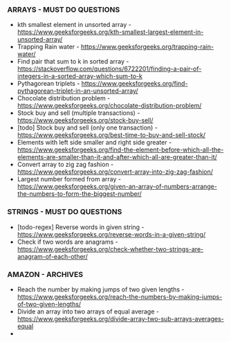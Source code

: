 ### ARRAYS - MUST DO QUESTIONS
* kth smallest element in unsorted array - https://www.geeksforgeeks.org/kth-smallest-largest-element-in-unsorted-array/
* Trapping Rain water - https://www.geeksforgeeks.org/trapping-rain-water/
* Find pair that sum to k in sorted array - https://stackoverflow.com/questions/6722201/finding-a-pair-of-integers-in-a-sorted-array-which-sum-to-k
* Pythagorean triplets - https://www.geeksforgeeks.org/find-pythagorean-triplet-in-an-unsorted-array/
* Chocolate distribution problem - https://www.geeksforgeeks.org/chocolate-distribution-problem/
* Stock buy and sell (multiple transactions) - https://www.geeksforgeeks.org/stock-buy-sell/
* [todo] Stock buy and sell (only one transaction) - https://www.geeksforgeeks.org/best-time-to-buy-and-sell-stock/
* Elements with left side smaller and right side greater - https://www.geeksforgeeks.org/find-the-element-before-which-all-the-elements-are-smaller-than-it-and-after-which-all-are-greater-than-it/
* Convert array to zig zag fashion - https://www.geeksforgeeks.org/convert-array-into-zig-zag-fashion/
* Largest number formed from array - https://www.geeksforgeeks.org/given-an-array-of-numbers-arrange-the-numbers-to-form-the-biggest-number/

### STRINGS - MUST DO QUESTIONS
* [todo-regex] Reverse words in given string - https://www.geeksforgeeks.org/reverse-words-in-a-given-string/
* Check if two words are anagrams - https://www.geeksforgeeks.org/check-whether-two-strings-are-anagram-of-each-other/

### AMAZON - ARCHIVES
* Reach the number by making jumps of two given lengths - https://www.geeksforgeeks.org/reach-the-numbers-by-making-jumps-of-two-given-lengths/
* Divide an array into two arrays of equal average - https://www.geeksforgeeks.org/divide-array-two-sub-arrays-averages-equal
* 